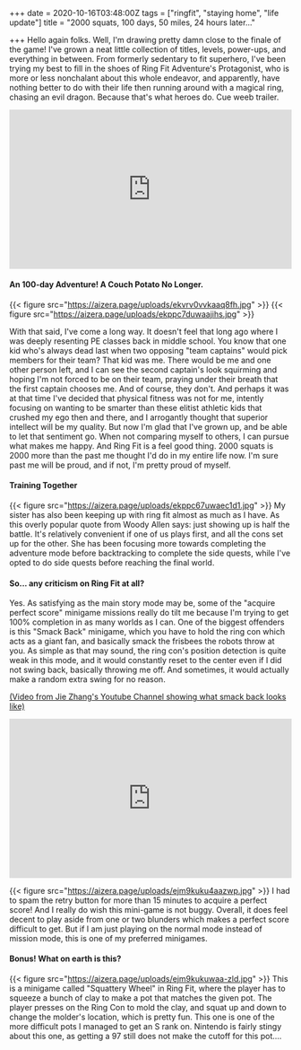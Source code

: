+++
date = 2020-10-16T03:48:00Z
tags = ["ringfit", "staying home", "life update"]
title = "2000 squats, 100 days, 50 miles, 24 hours later..."

+++
Hello again folks. Well, I'm drawing pretty damn close to the finale of the game! I've grown a neat little collection of titles, levels, power-ups, and everything in between. From formerly sedentary to fit superhero, I've been trying my best to fill in the shoes of Ring Fit Adventure's Protagonist, who is more or less nonchalant about this whole endeavor, and apparently, have nothing better to do with their life then running around with a magical ring, chasing an evil dragon. Because that's what heroes do. Cue weeb trailer.

<style>.embed-container { position: relative; padding-bottom: 56.25%; height: 0; overflow: hidden; max-width: 100%; } .embed-container iframe, .embed-container object, .embed-container embed { position: absolute; top: 0; left: 0; width: 100%; height: 100%; }</style><div class='embed-container'><iframe src='https://www.youtube.com/embed/u4yhUjKZ_yM' frameborder='0' allowfullscreen></iframe></div>

#### An 100-day Adventure! A Couch Potato No Longer.

{{< figure src="https://aizera.page/uploads/ekvrv0vvkaaq8fh.jpg" >}}
{{< figure src="https://aizera.page/uploads/ekppc7duwaajihs.jpg" >}}

With that said, I've come a long way. It doesn't feel that long ago where I was deeply resenting PE classes back in middle school. You know that one kid who's always dead last when two opposing "team captains" would pick members for their team? That kid was me. There would be me and one other person left, and I can see the second captain's look squirming and hoping I'm not forced to be on their team, praying under their breath that the first captain chooses me. And of course, they don't. And perhaps it was at that time I've decided that physical fitness was not for me, intently focusing on wanting to be smarter than these elitist athletic kids that crushed my ego then and there, and I arrogantly thought that superior intellect will be my quality. But now I'm glad that I've grown up, and be able to let that sentiment go. When not comparing myself to others, I can pursue what makes me happy. And Ring Fit is a feel good thing. 2000 squats is 2000 more than the past me thought I'd do in my entire life now. I'm sure past me will be proud, and if not, I'm pretty proud of myself.

#### Training Together

{{< figure src="https://aizera.page/uploads/ekppc67uwaec1d1.jpg" >}}
My sister has also been keeping up with ring fit almost as much as I have. As this overly popular quote from Woody Allen says: just showing up is half the battle. It's relatively convenient if one of us plays first, and all the cons set up for the other. She has been focusing more towards completing the adventure mode before backtracking to complete the side quests, while I've opted to do side quests before reaching the final world.

#### So... any criticism on Ring Fit at all?

Yes. As satisfying as the main story mode may be, some of the "acquire perfect score" minigame missions really do tilt me because I'm trying to get 100% completion in as many worlds as I can. One of the biggest offenders is this "Smack Back" minigame, which you have to hold the ring con which acts as a giant fan, and basically smack the frisbees the robots throw at you. As simple as that may sound, the ring con's position detection is quite weak in this mode, and it would constantly reset to the center even if I did not swing back, basically throwing me off. And sometimes, it would actually make a random extra swing for no reason.

[(Video from Jie Zhang's Youtube Channel showing what smack back looks like)](https://www.youtube.com/watch?v=YQDtJtGxF50)
<style>.embed-container { position: relative; padding-bottom: 56.25%; height: 0; overflow: hidden; max-width: 100%; } .embed-container iframe, .embed-container object, .embed-container embed { position: absolute; top: 0; left: 0; width: 100%; height: 100%; }</style><div class='embed-container'><iframe src='https://www.youtube.com/embed/YQDtJtGxF50' frameborder='0' allowfullscreen></iframe></div>

{{< figure src="https://aizera.page/uploads/ejm9kuku4aazwp.jpg" >}}
I had to spam the retry button for more than 15 minutes to acquire a perfect score! And I really do wish this mini-game is not buggy. Overall, it does feel decent to play aside from one or two blunders which makes a perfect score difficult to get. But if I am just playing on the normal mode instead of mission mode, this is one of my preferred minigames.

#### Bonus! What on earth is this?

{{< figure src="https://aizera.page/uploads/ejm9kukuwaa-zld.jpg" >}}
This is a minigame called "Squattery Wheel" in Ring Fit, where the player has to squeeze a bunch of clay to make a pot that matches the given pot. The player presses on the Ring Con to mold the clay, and squat up and down to change the molder's location, which is pretty fun. This one is one of the more difficult pots I managed to get an S rank on. Nintendo is fairly stingy about this one, as getting a 97 still does not make the cutoff for this pot....